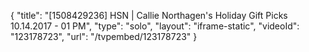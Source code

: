 {
    "title": "[1508429236] HSN | Callie Northagen's Holiday Gift Picks 10.14.2017 - 01 PM",
    "type": "solo",
    "layout": "iframe-static",
    "videoId": "123178723",
    "url": "\/tvpembed\/123178723"
}